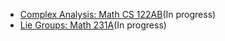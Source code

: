 * [Complex Analysis: Math CS 122AB](https://gahlshemy.github.io/Complex_Analysis_Notes__Math_CS_122AB_.pdf)(In progress)
* [Lie Groups: Math 231A](https://gahlshemy.github.io/Lecture_Notes__Math_231A_.pdf)(In progress)
